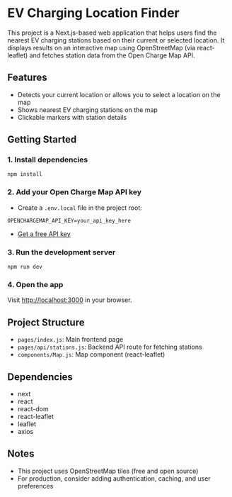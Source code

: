 # EV Charging Location Finder

This project is a Next.js-based web application that helps users find the nearest EV charging stations based on their current or selected location. It displays results on an interactive map using OpenStreetMap (via react-leaflet) and fetches station data from the Open Charge Map API.

## Features
- Detects your current location or allows you to select a location on the map
- Shows nearest EV charging stations on the map
- Clickable markers with station details

## Getting Started

### 1. Install dependencies
```
npm install
```

### 2. Add your Open Charge Map API key
- Create a `.env.local` file in the project root:
```
OPENCHARGEMAP_API_KEY=your_api_key_here
```
- [Get a free API key](https://openchargemap.org/site/develop/api)

### 3. Run the development server
```
npm run dev
```

### 4. Open the app
Visit [http://localhost:3000](http://localhost:3000) in your browser.

## Project Structure
- `pages/index.js`: Main frontend page
- `pages/api/stations.js`: Backend API route for fetching stations
- `components/Map.js`: Map component (react-leaflet)

## Dependencies
- next
- react
- react-dom
- react-leaflet
- leaflet
- axios

## Notes
- This project uses OpenStreetMap tiles (free and open source)
- For production, consider adding authentication, caching, and user preferences
